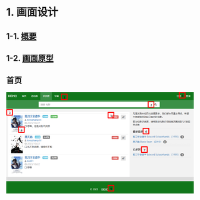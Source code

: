 # 1. 画面设计

## 1-1. **[概要](./Summary.md)**

## 1-2. **[画面原型](#jump_png)**

<a id="jump_png"></a>

## 首页

![首页](.\png\Ask.png)
